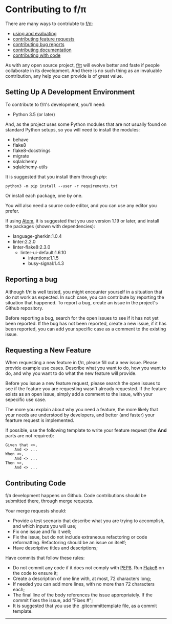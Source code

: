 Contributing to f/π
===================

There are many ways to contriubte to [f/π]:

* [using and evaluating](#usage)
* [contributing feature requests](#features)
* [contributing bug reports](#bugs)
* [contributing documentation](#docs)
* [contributing with code](#code)

As with any open source project, [f/π] will evolve better and faste if
people collaborate in its development. And there is no such thing as an
invaluable contribution, any help you can provide is of great value.

## Setting Up A Development Environment

To contribute to f/π's development, you'll need:

* Python 3.5 (or later)

And, as the project uses some Python modules that are not usually found
on standard Python setups, so you will need to install the modules:

* behave
* flake8
* flake8-docstrings
* migrate
* sqlalchemy
* sqlalchemy-utils

It is suggested that you install them through _pip_:

```
python3 -m pip install --user -r requirements.txt
```

Or install each package, one by one.

You will also need a source code editor, and you can use any editor you
prefer.

If using [Atom], it is suggested that you use version 1.19 or later, and
install the packages (shown with dependencies):

* language-gherkin:1.0.4
* linter:2.2.0
* linter-flake8:2.3.0
    * linter-ui-default:1.6.10
        * intentions:1.1.5
        * busy-signal:1.4.3

## Reporting a bug

Although f/π is well tested, you might encounter yourself in a situation
that do not work as expected. In such case, you can contribute by
reporting the situation that happened. To report a bug, create an issue
in the project's Github repository.

Before reporting a bug, search for the open issues to see if it has not
yet been reported. If the bug has not been reported, create a new issue,
if it has been reported, you can add your specific case as a comment to
the existing issue.

## Requesting a New Feature <a id="features"/>

When requesting a new feature in f/π, please fill out a new issue.
Please provide example use cases. Describe what you want to do, how you
want to do, and why you want to do what the new feature will provide.

Before you issue a new feature request, please search the open issues to
see if the feature you are requesting wasn't already requested. If the
feature exists as an open issue, simply add a comment to the issue,
with your sepecific use case.

The more you explain about why you need a feature, the more likely that
your needs are understood by developers, and better (and faster) your
fearture request is implemented.

If possible, use the following template to write your feature request
(the **And** parts are not required):

```
Given that <>,
    And <> ...
When <>,
    And <> ...
Then <>,
    And <> ...
```

## Contributing Code <a id="code"/>

f/π development happens on Github. Code contributions should be
submitted there, through merge requests.

Your merge requests should:

- Provide a test scenario that describe what you are trying to
accomplish, and which inputs you will use;
- Fix one issue and fix it well;
- Fix the issue, but do not include extraneous refactoring or code
reformatting. Refactoring should be an issue on itself;
- Have descriptive titles and descriptions;

Have commits that follow these rules:

- Do not commit any code if it does not comply with [PEP8]. Run [Flake8]
on the code to ensure it;
- Create a description of one line with, at most, 72 characters long;
- If needed you can add more lines, with no more than 72 characters
each;
- The final line of the body references the issue appropriately. If the
commit fixes the issue, add "Fixes #<issue>";
- It is suggested that you use the .gitcommittemplate file, as a commit
template.

----
[atom]:https://atom.io
[f/π]:http://rafaeljeffman.com?fpi
[flake8]:https://gitlab.com/pycqa/flake8
[PEP8]:https://www.python.org/dev/peps/pep-0008/
